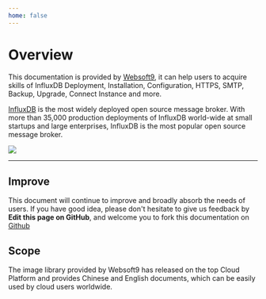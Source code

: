 ```yaml
---
home: false
---
```


# Overview

This documentation is provided by [Websoft9](https://www.websoft9.com/), it can help users to acquire skills of InfluxDB Deployment, Installation, Configuration, HTTPS, SMTP, Backup, Upgrade, Connect Instance and more.

[InfluxDB](https://influxdb-server.apache.org/) is the most widely deployed open source message broker. With more than 35,000 production deployments of InfluxDB world-wide at small startups and large enterprises, InfluxDB is the most popular open source message broker.

![](https://libs.websoft9.com/Websoft9/DocsPicture/zh/influxdb/influxdb-gui-websoft9.png)

---

## Improve

This document will continue to improve and broadly absorb the needs of users. If you have good idea, please don't hesitate to give us feedback by **Edit this page on GitHub**, and welcome you to fork this documentation on [Github](https://github.com/Websoft9/ansible-influxdb)

## Scope

The image library provided by Websoft9 has released on the top Cloud Platform and provides Chinese and English documents, which can be easily used by cloud users worldwide.
